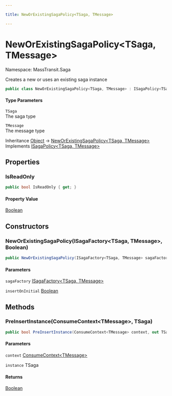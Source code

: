 ```yaml
---

title: NewOrExistingSagaPolicy<TSaga, TMessage>

---
```


# NewOrExistingSagaPolicy\<TSaga, TMessage\>

Namespace: MassTransit.Saga

Creates a new or uses an existing saga instance

```csharp
public class NewOrExistingSagaPolicy<TSaga, TMessage> : ISagaPolicy<TSaga, TMessage>
```

#### Type Parameters

`TSaga`<br/>
The saga type

`TMessage`<br/>
The message type

Inheritance [Object](https://learn.microsoft.com/en-us/dotnet/api/system.object) → [NewOrExistingSagaPolicy\<TSaga, TMessage\>](../masstransit-saga/neworexistingsagapolicy-2)<br/>
Implements [ISagaPolicy\<TSaga, TMessage\>](../../masstransit-abstractions/masstransit/isagapolicy-2)

## Properties

### **IsReadOnly**

```csharp
public bool IsReadOnly { get; }
```

#### Property Value

[Boolean](https://learn.microsoft.com/en-us/dotnet/api/system.boolean)<br/>

## Constructors

### **NewOrExistingSagaPolicy(ISagaFactory\<TSaga, TMessage\>, Boolean)**

```csharp
public NewOrExistingSagaPolicy(ISagaFactory<TSaga, TMessage> sagaFactory, bool insertOnInitial)
```

#### Parameters

`sagaFactory` [ISagaFactory\<TSaga, TMessage\>](../../masstransit-abstractions/masstransit/isagafactory-2)<br/>

`insertOnInitial` [Boolean](https://learn.microsoft.com/en-us/dotnet/api/system.boolean)<br/>

## Methods

### **PreInsertInstance(ConsumeContext\<TMessage\>, TSaga)**

```csharp
public bool PreInsertInstance(ConsumeContext<TMessage> context, out TSaga instance)
```

#### Parameters

`context` [ConsumeContext\<TMessage\>](../../masstransit-abstractions/masstransit/consumecontext-1)<br/>

`instance` TSaga<br/>

#### Returns

[Boolean](https://learn.microsoft.com/en-us/dotnet/api/system.boolean)<br/>
